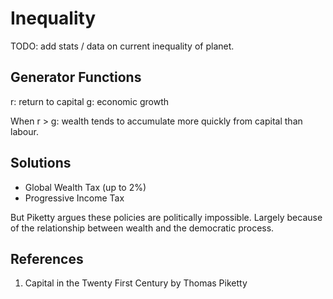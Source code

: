 # Inequality

TODO: add stats / data on current inequality of planet.

## Generator Functions
r: return to capital
g: economic growth

When r \> g: wealth tends to accumulate more quickly from capital than labour.

## Solutions
+ Global Wealth Tax (up to 2%)
+ Progressive Income Tax

But Piketty argues these policies are politically impossible. Largely because of the relationship between wealth and the democratic process.

## References
1. Capital in the Twenty First Century by Thomas Piketty